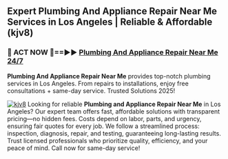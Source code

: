 ## Expert Plumbing And Appliance Repair Near Me Services in Los Angeles | Reliable & Affordable (kjv8)  

<h3>🚿 ACT NOW 🌟==►► <a href="https://tinyurl.com/2ne6vx2x" rel="nofollow">Plumbing And Appliance Repair Near Me 24/7</a></h3>

**Plumbing And Appliance Repair Near Me** provides top-notch plumbing services in Los Angeles. From repairs to installations, enjoy free consultations + same-day service. Trusted Solutions 2025!

[![kjv8](https://i.imgur.com/4PFF4AK.jpeg)](https://tinyurl.com/2ne6vx2x)
Looking for reliable **Plumbing and Appliance Repair Near Me** in Los Angeles? Our expert team offers fast, affordable solutions with transparent pricing—no hidden fees. Costs depend on labor, parts, and urgency, ensuring fair quotes for every job. We follow a streamlined process: inspection, diagnosis, repair, and testing, guaranteeing long-lasting results. Trust licensed professionals who prioritize quality, efficiency, and your peace of mind. Call now for same-day service!